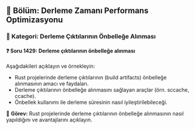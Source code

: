 ## 📘 Bölüm: Derleme Zamanı Performans Optimizasyonu  
### 🔹 Kategori: Derleme Çıktılarının Önbelleğe Alınması  
#### ❓ Soru 1429: Derleme çıktılarının önbelleğe alınması

Aşağıdakileri açıklayın ve örnekleyin:

- Rust projelerinde derleme çıktılarının (build artifacts) önbelleğe alınmasının amacı ve faydaları.
- Derleme çıktılarının önbelleğe alınmasını sağlayan araçlar (örn. sccache, ccache).
- Önbellek kullanımı ile derleme süresinin nasıl iyileştirilebileceği.

🔧 **Görev:** Rust projelerinde derleme çıktılarının önbelleğe alınmasının nasıl yapıldığını ve avantajlarını açıklayın.
